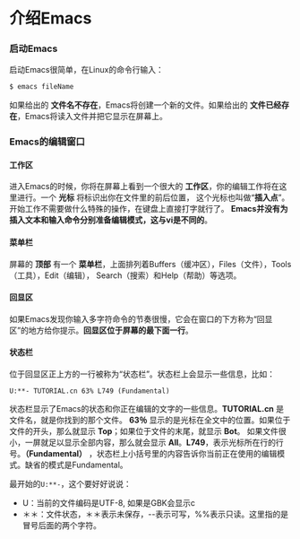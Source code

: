 介绍Emacs
===============================
### 启动Emacs
启动Emacs很简单，在Linux的命令行输入：
```powershell
$ emacs fileName
```
如果给出的 **文件名不存在**，Emacs将创建一个新的文件。如果给出的 **文件已经存在**，Emacs将读入文件并把它显示在屏幕上。

### Emacs的编辑窗口
#### 工作区
进入Emacs的时候，你将在屏幕上看到一个很大的 **工作区**，你的编辑工作将在这里进行。一个 **光标** 将标识出你在文件里的前后位置，
这个光标也叫做“**插入点**”。开始工作不需要做什么特殊的操作，在键盘上直接打字就行了。
**Emacs并没有为插入文本和输入命令分别准备编辑模式，这与vi是不同的**。
#### 菜单栏
屏幕的 **顶部** 有一个 **菜单栏**，上面排列着Buffers（缓冲区），Files（文件），Tools（工具），Edit（编辑），
Search（搜索）和Help（帮助）等选项。
#### 回显区
如果Emacs发现你输入多字符命令的节奏很慢，它会在窗口的下方称为“回显区”的地方给你提示。**回显区位于屏幕的最下面一行**。
#### 状态栏
位于回显区正上方的一行被称为“状态栏”。状态栏上会显示一些信息，比如：
```
U:**- TUTORIAL.cn 63% L749 (Fundamental)
```
状态栏显示了Emacs的状态和你正在编辑的文字的一些信息。**TUTORIAL.cn** 是文件名，就是你找到的那个文件。
**63％** 显示的是光标在全文中的位置。如果位于文件的开头，那么就显示 **Top**；如果位于文件的末尾，就显示 **Bot**。
如果文件很小，一屏就足以显示全部内容，那么就会显示 **All**。**L749**，表示光标所在行的行号。**（Fundamental）**
，状态栏上小括号里的内容告诉你当前正在使用的编辑模式。缺省的模式是Fundamental。

最开始的`U:**-`，这个要好好说说：

+ U：当前的文件编码是UTF-8, 如果是GBK会显示c
+ ＊＊：文件状态，＊＊表示未保存，--表示可写，%%表示只读。这里指的是冒号后面的两个字符。
